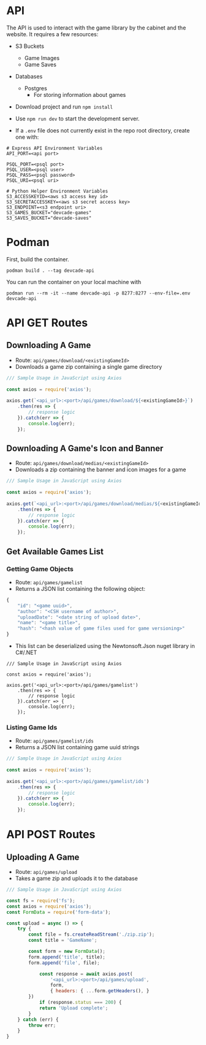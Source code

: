 # API

The API is used to interact with the game library by the cabinet and the website. It requires a few resources:
- S3 Buckets
    - Game Images
    - Game Saves
- Databases
    - Postgres
        - For storing information about games

- Download project and run `npm install`
- Use `npm run dev` to start the development server.
- If a `.env` file does not currently exist in the repo root directory, create one with:
```
# Express API Environment Variables
API_PORT=<api port>

PSQL_PORT=<psql port>
PSQL_USER=<psql user>
PSQL_PASS=<psql password>
PSQL_URI=<psql uri>

# Python Helper Environment Variables
S3_ACCESSKEYID=<aws s3 access key id>
S3_SECRETACCESSKEY=<aws s3 secret access key>
S3_ENDPOINT=<s3 endpoint uri>
S3_GAMES_BUCKET="devcade-games"
S3_SAVES_BUCKET="devcade-saves"
```

# Podman

First, build the container.
```
podman build . --tag devcade-api
```

You can run the container on your local machine with
```
podman run --rm -it --name devcade-api -p 8277:8277 --env-file=.env devcade-api
```

# API GET Routes

## Downloading A Game
- Route: `api/games/download/<existingGameId>`	
- Downloads a game zip containing a single game directory
	
```javascript
/// Sample Usage in JavaScript using Axios
	
const axios = require('axios');
	
axios.get(`<api_url>:<port>/api/games/download/${<existingGameId>}`)
	.then(res => {
		// response logic
	}).catch(err => {
		console.log(err);
	});
```

## Downloading A Game's Icon and Banner
- Route: `api/games/download/medias/<existingGameId>`
- Downloads a zip containing the banner and icon images for a game
	
```javascript
/// Sample Usage in JavaScript using Axios
	
const axios = require('axios');
	
axios.get(`<api_url>:<port>/api/games/download/medias/${<existingGameId>}`)
	.then(res => {
		// response logic
	}).catch(err => {
		console.log(err);
	});
```

## Get Available Games List

### Getting Game Objects
- Route: `api/games/gamelist`	
- Returns a JSON list containing the following object:
	
```javascript
{
	"id": "<game uuid>",
	"author": "<CSH username of author>",
	"uploadDate": "<date string of upload date>",
	"name": "<game title>",
	"hash": "<hash value of game files used for game versioning>"
}
```
	
- This list can be deserialized using the Newtonsoft.Json nuget library in C#/.NET	

```
/// Sample Usage in JavaScript using Axios
	
const axios = require('axios');
	
axios.get('<api_url>:<port>/api/games/gamelist')
	.then(res => {
		// response logic
	}).catch(err => {
		console.log(err);
	});
```

### Listing Game Ids
- Route: `api/games/gamelist/ids`
- Returns a JSON list containing game uuid strings
	
```javascript
/// Sample Usage in JavaScript using Axios
	
const axios = require('axios');
	
axios.get('<api_url>:<port>/api/games/gamelist/ids')
	.then(res => {
		// response logic
	}).catch(err => {
		console.log(err);
	});
```

# API POST Routes

## Uploading A Game
- Route: `api/games/upload`	
- Takes a game zip and uploads it to the database
	
```javascript
/// Sample Usage in JavaScript using Axios

const fs = require('fs');
const axios = require('axios');
const FormData = require('form-data');

const upload = async () => {
	try {
		const file = fs.createReadStream('./zip.zip');
		const title = 'GameName';

		const form = new FormData();
		form.append('title', title);
		form.append('file', file);

			const response = await axios.post(
				'<api_url>:<port>/api/games/upload', 
				form, 
				{ headers: { ...form.getHeaders(), }
		})
			if (response.status === 200) {
			return 'Upload complete';        
		}
	} catch (err) {
		throw err;
	}
}
```
